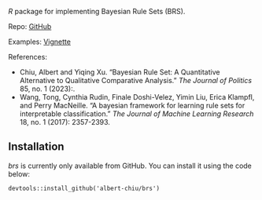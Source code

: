 *R* package for implementing Bayesian Rule Sets (BRS).

Repo: [GitHub](https://github.com/albert-chiu/brs)

Examples:
[Vignette](https://albertchiu.com/brs/docs/articles/brs-vignette)

References:

-   Chiu, Albert and Yiqing Xu. “Bayesian Rule Set: A Quantitative
    Alternative to Qualitative Comparative Analysis.” *The Journal of
    Politics* 85, no. 1 (2023):.
-   Wang, Tong, Cynthia Rudin, Finale Doshi-Velez, Yimin Liu, Erica
    Klampfl, and Perry MacNeille. “A bayesian framework for learning
    rule sets for interpretable classification.” *The Journal of Machine
    Learning Research* 18, no. 1 (2017): 2357-2393.

## Installation

*brs* is currently only available from GitHub. You can install it using
the code below:

    devtools::install_github('albert-chiu/brs')

